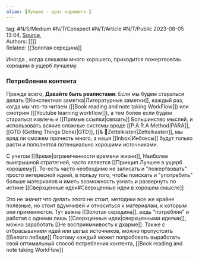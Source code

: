 ```yaml
---
alias: [Лучшее - враг хорошего ]  
---
```

tag: #N/S/Medium  #N/T/Conspect #N/T/Article  #N/T/Public 
2023-08-05 13:04, [Source](),  
Authors: [[]]   
Related: [[Золотая середина]]

Иногда , когда слишком  много хорошего, приходится пожертвовтаь хорошим в ущерб лучшему.

### Потребление контента
Прежде всего, **Давайте быть реалистами**: Если мы будем стараться делать [[Конспектная заметка|Литературные заметки]], каждый раз, когда мы что-то читаем ([[Book reading and note taking WorkFlow]]) или cмотрим ([[Youtube learning workflow]]), а тем более  если будем стараться извлечь и [[Прямые ссылки|связать]] Большинство мыслей, и использовать всякие сложные системы вроде [[P.A.R.A Method|PARA]],  [[GTD (Getting Things Done)|GTD]], [[& 🌲️Zettelkisten|Zettelkasten]], мы вряд ли сможем прочесть много, а наши [[Inbox|Инбоксы]] будут только расти и пополнятся потенциально хорошими источниками.

С учетом [[Время|ограниченности времени жизни]], Наиболее выигрышной стратегией, часто является  [[Принцип Лучшее в ущерб хорошему]].
То-есть часто необходимо не записать и "пожертвовать" просто интересной идеей, в пользу того, чтобы поискать и "употребить" больше материалов и иметь возможность узнать и развернуть по истине [[Сверхценные идеи#Сверхценные идеи в хорошем смысле]] 

Это не значит что делать этого не стоит, методики все же крайне полезные, но стоит вдумчивей и относиться к материалам, к которым они применяются.
Тут важна [[Золотая середина]], ведь "потребляя" и работая с одними лишь [[Сверхценные идеи|сверхценными идеями]], можно заработать [[Не восприимчивость к дхарме]].
Также с отбрасыванием идей или целых источников, можно пропустсить [[Белого лебедя]]
Поэтому каждый может попробовать выработать свой оптимальный способ потребления контента, [[Book reading and note taking WorkFlow]]